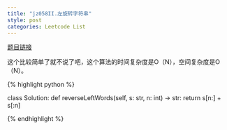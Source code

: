 ```yaml
---
title: "jz058II.左旋转字符串"
style: post
categories: Leetcode List
---
```


[题目链接](https://leetcode-cn.com/problems/zuo-xuan-zhuan-zi-fu-chuan-lcof/)


这个比较简单了就不说了吧，这个算法的时间复杂度是O（N），空间复杂度是O（N）。

{% highlight python %}

class Solution:
    def reverseLeftWords(self, s: str, n: int) -> str:
        return s[n:] + s[:n]

{% endhighlight %}

